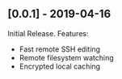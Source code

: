 ## [0.0.1] - 2019-04-16
Initial Release. Features:

- Fast remote SSH editing
- Remote filesystem watching
- Encrypted local caching